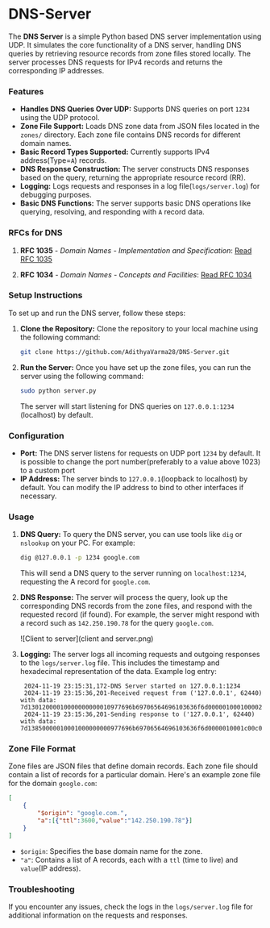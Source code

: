 # DNS-Server

The **DNS Server** is a simple Python based DNS server implementation using UDP. It simulates the core functionality of a DNS server, handling DNS queries by retrieving resource records from zone files stored locally. The server processes DNS requests for IPv4 records and returns the corresponding IP addresses.

### Features

- **Handles DNS Queries Over UDP:** Supports DNS queries on port `1234` using the UDP protocol.
- **Zone File Support:** Loads DNS zone data from JSON files located in the `zones/` directory. Each zone file contains DNS records for different domain names.
- **Basic Record Types Supported:** Currently supports IPv4 address(Type=`A`) records.
- **DNS Response Construction:** The server constructs DNS responses based on the query, returning the appropriate resource record (RR).
- **Logging:** Logs requests and responses in a log file(`logs/server.log`) for debugging purposes.
- **Basic DNS Functions:** The server supports basic DNS operations like querying, resolving, and responding with `A` record data.

### RFCs for DNS

1. **RFC 1035** - *Domain Names - Implementation and Specification*: 
    [Read RFC 1035](https://tools.ietf.org/html/rfc1035)

2. **RFC 1034** - *Domain Names - Concepts and Facilities*:
    [Read RFC 1034](https://tools.ietf.org/html/rfc1034)

### Setup Instructions

To set up and run the DNS server, follow these steps:

1. **Clone the Repository:**
   Clone the repository to your local machine using the following command:
   ```bash
   git clone https://github.com/AdithyaVarma28/DNS-Server.git
   ```

2. **Run the Server:**
   Once you have set up the zone files, you can run the server using the following command:
   ```bash
   sudo python server.py
   ```
   The server will start listening for DNS queries on `127.0.0.1:1234` (localhost) by default.

### Configuration

- **Port:** The DNS server listens for requests on UDP port `1234` by default. It is possible to change the port number(preferably to a value above 1023) to a custom port
- **IP Address:** The server binds to `127.0.0.1`(loopback to localhost) by default. You can modify the IP address to bind to other interfaces if necessary.

### Usage

1. **DNS Query:**
   To query the DNS server, you can use tools like `dig` or `nslookup` on your PC. For example:
   ```bash
   dig @127.0.0.1 -p 1234 google.com
   ```
   This will send a DNS query to the server running on `localhost:1234`, requesting the A record for `google.com`.

2. **DNS Response:**
   The server will process the query, look up the corresponding DNS records from the zone files, and respond with the requested record (if found). For example, the server might respond with a record such as `142.250.190.78` for the query `google.com`.

   ![Client to server](client and server.png)

3. **Logging:**
   The server logs all incoming requests and outgoing responses to the `logs/server.log` file. This includes the timestamp and hexadecimal representation of the data.
   Example log entry:
   ```
    2024-11-19 23:15:31,172-DNS Server started on 127.0.0.1:1234
    2024-11-19 23:15:36,201-Received request from ('127.0.0.1', 62440) with data: 7d13012000010000000000010977696b69706564696103636f6d00000100010000291000000000000000
    2024-11-19 23:15:36,201-Sending response to ('127.0.0.1', 62440) with data: 7d13850000010001000000000977696b69706564696103636f6d0000010001c00c0001000100000e100004d0509ae0
   ```

### Zone File Format
Zone files are JSON files that define domain records. Each zone file should contain a list of records for a particular domain. Here's an example zone file for the domain `google.com`:

```json
[
    {
        "$origin": "google.com.",
        "a":[{"ttl":3600,"value":"142.250.190.78"}]
    }
]
```

- `$origin`: Specifies the base domain name for the zone.
- `"a"`: Contains a list of A records, each with a `ttl` (time to live) and `value`(IP address).

### Troubleshooting

If you encounter any issues, check the logs in the `logs/server.log` file for additional information on the requests and responses. 